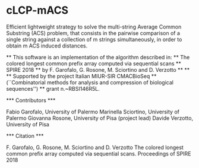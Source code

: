# cLCP-mACS
Efficient lightweight strategy to solve the multi-string Average Common Substring (ACS) problem, that consists in the pairwise comparison of a single string against a collection of m strings simultaneously, in order to obtain m ACS induced distances.


 ** This software is an implementation of the algorithm described in:
 ** The colored longest common prefix array computed via sequential scans
 ** SPIRE 2018
 ** by F. Garofalo, G. Rosone, M. Sciortino and D. Verzotto
 ** 
 ** 
 ** Supported by the project Italian MIUR-SIR CMACBioSeq 
 ** (``Combinatorial methods for analysis and compression of biological sequences'') 
 ** grant n.~RBSI146R5L.
 
 *** Contributors ***

Fabio Garofalo,  University of Palermo
Marinella Sciortino,  University of Palermo
Giovanna Rosone, University of Pisa (project lead)
Davide Verzotto, University of Pisa

*** Citation ***

F. Garofalo, G. Rosone, M. Sciortino and D. Verzotto
The colored longest common prefix array computed via sequential scans. 
Proceedings of SPIRE 2018
